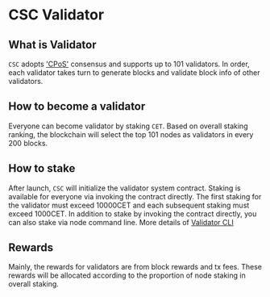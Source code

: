 # CSC Validator

## What is Validator

`CSC` adopts ['CPoS'](/en-us/consensus.md) consensus and supports up to 101 validators. In order, each validator takes turn to generate blocks and validate block info of other validators.

## How to become a validator

Everyone can become validator by staking `CET`. Based on overall staking ranking, the blockchain will select the top 101 nodes as validators in every 200 blocks.

## How to stake
 
After launch, `CSC` will initialize the validator system contract. Staking is available for everyone via invoking the contract directly. The first staking for the validator must exceed 10000CET and each subsequent staking must exceed 1000CET. In addition to stake by invoking the contract directly, you can also stake via node command line. More details of [Validator CLI](/en-us/validator_cli.md)

## Rewards

Mainly, the rewards for validators are from block rewards and tx fees. These rewards will be allocated according to the proportion of node staking in overall staking.
